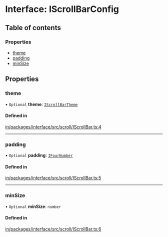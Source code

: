 # Interface: IScrollBarConfig

## Table of contents

### Properties

- [theme](IScrollBarConfig.md#theme)
- [padding](IScrollBarConfig.md#padding)
- [minSize](IScrollBarConfig.md#minsize)

## Properties

### theme

• `Optional` **theme**: [`IScrollBarTheme`](../modules.md#iscrollbartheme)

#### Defined in

[in/packages/interface/src/scroll/IScrollBar.ts:4](https://github.com/leaferjs/leafer-in/blob/2d7cc42/packages/interface/src/scroll/IScrollBar.ts#L4)

___

### padding

• `Optional` **padding**: [`IFourNumber`](../modules.md#ifournumber)

#### Defined in

[in/packages/interface/src/scroll/IScrollBar.ts:5](https://github.com/leaferjs/leafer-in/blob/2d7cc42/packages/interface/src/scroll/IScrollBar.ts#L5)

___

### minSize

• `Optional` **minSize**: `number`

#### Defined in

[in/packages/interface/src/scroll/IScrollBar.ts:6](https://github.com/leaferjs/leafer-in/blob/2d7cc42/packages/interface/src/scroll/IScrollBar.ts#L6)
